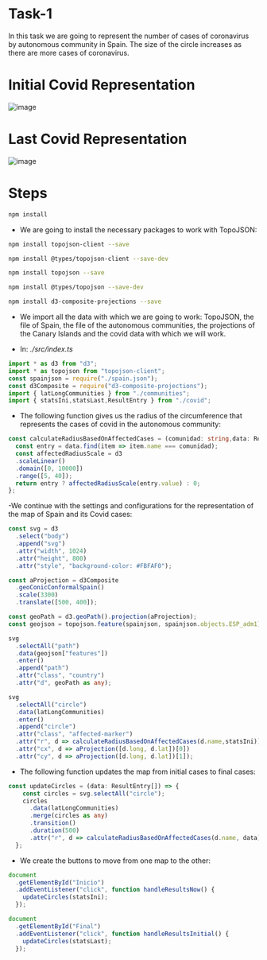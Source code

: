 # Task-1

In this task we are going to represent the number of cases of coronavirus by autonomous community in Spain. The size of the circle increases as there are more cases of coronavirus.


# Initial Covid Representation
![image](https://user-images.githubusercontent.com/94138220/180602552-da62b62d-5db4-474a-abd2-b52e12fe4d44.png)

# Last Covid Representation
![image](https://user-images.githubusercontent.com/94138220/180602577-836433f4-fc65-4ed2-bc66-6df22c01d35b.png)

# Steps

```bash
npm install
```

- We are going to install the necessary packages to work with TopoJSON:

```bash
npm install topojson-client --save
```

```bash
npm install @types/topojson-client --save-dev
```

```bash
npm install topojson --save
```

```bash
npm install @types/topojson --save-dev
```

```bash
npm install d3-composite-projections --save
```

- We import all the data with which we are going to work: TopoJSON, the file of Spain, the file of the autonomous communities, the projections of the Canary Islands and the covid data with which we will work.

- In: _./src/index.ts_

```typescript
import * as d3 from "d3";
import * as topojson from "topojson-client";
const spainjson = require("./spain.json");
const d3Composite = require("d3-composite-projections");
import { latLongCommunities } from "./communities";
import { statsIni,statsLast,ResultEntry } from "./covid";
```
- The following function gives us the radius of the circumference that represents the cases of covid in the autonomous community:

```typescript
const calculateRadiusBasedOnAffectedCases = (comunidad: string,data: ResultEntry[]) => {
  const entry = data.find(item => item.name === comunidad);
  const affectedRadiusScale = d3
  .scaleLinear()
  .domain([0, 10000])
  .range([5, 40]); 
  return entry ? affectedRadiusScale(entry.value) : 0;
};
```

-We continue with the settings and configurations for the representation of the map of Spain and its Covid cases:

```typescript
const svg = d3
  .select("body")
  .append("svg")
  .attr("width", 1024)
  .attr("height", 800)
  .attr("style", "background-color: #FBFAF0");

const aProjection = d3Composite
  .geoConicConformalSpain()
  .scale(3300)
  .translate([500, 400]);

const geoPath = d3.geoPath().projection(aProjection);
const geojson = topojson.feature(spainjson, spainjson.objects.ESP_adm1);

svg
  .selectAll("path")
  .data(geojson["features"])
  .enter()
  .append("path")
  .attr("class", "country")
  .attr("d", geoPath as any);

svg
  .selectAll("circle")
  .data(latLongCommunities)
  .enter()
  .append("circle")
  .attr("class", "affected-marker")
  .attr("r", d => calculateRadiusBasedOnAffectedCases(d.name,statsIni))
  .attr("cx", d => aProjection([d.long, d.lat])[0])
  .attr("cy", d => aProjection([d.long, d.lat])[1]);
  ```

- The following function updates the map from initial cases to final cases:

```typescript
const updateCircles = (data: ResultEntry[]) => {
    const circles = svg.selectAll("circle");
    circles
      .data(latLongCommunities)
      .merge(circles as any)
      .transition()
      .duration(500)
      .attr("r", d => calculateRadiusBasedOnAffectedCases(d.name, data));
  };
```

- We create the buttons to move from one map to the other:

```typescript
document
  .getElementById("Inicio")
  .addEventListener("click", function handleResultsNow() {
    updateCircles(statsIni);
  });

document
  .getElementById("Final")
  .addEventListener("click", function handleResultsInitial() {
    updateCircles(statsLast);
  });
```
